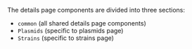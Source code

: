 The details page components are divided into three sections:

- `common` (all shared details page components)
- `Plasmids` (specific to plasmids page)
- `Strains` (specific to strains page)
